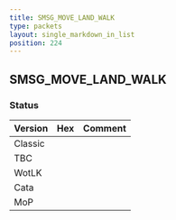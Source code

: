 ```yaml
---
title: SMSG_MOVE_LAND_WALK
type: packets
layout: single_markdown_in_list
position: 224
---
```


## SMSG_MOVE_LAND_WALK

### Status

Version | Hex | Comment
---------- | ---------- | ---------- 
Classic |  |  
TBC |  |  
WotLK |  |  
Cata |  |  
MoP |  |  